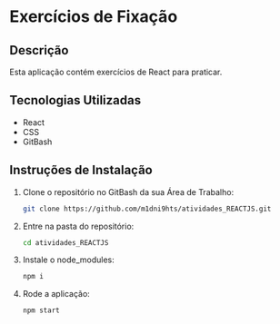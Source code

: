 # Exercícios de Fixação

## Descrição
Esta aplicação contém exercícios de React para praticar.

## Tecnologias Utilizadas
- React
- CSS
- GitBash

## Instruções de Instalação
1. Clone o repositório no GitBash da sua Área de Trabalho:
   ```bash
   git clone https://github.com/m1dni9hts/atividades_REACTJS.git
2. Entre na pasta do repositório:
   ```bash
   cd atividades_REACTJS
3. Instale o node_modules:
   ```bash
   npm i
4. Rode a aplicação:
   ```bash
   npm start
